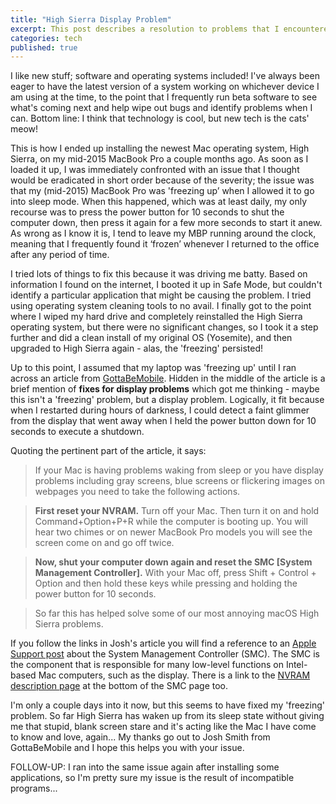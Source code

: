 ```yaml
---
title: "High Sierra Display Problem"
excerpt: This post describes a resolution to problems that I encountered with my MacBook Pro after updating its operating system to High Sierra in October 2017.  
categories: tech
published: true
---
```


I like new stuff; software and operating systems included! I've always been eager to have the latest version of a system working on whichever device I am using at the time, to the point that I frequently run beta software to see what's coming next and help wipe out bugs and identify problems when I can. Bottom line: I think that technology is cool, but new tech is the cats' meow!

This is how I ended up installing the newest Mac operating system, High Sierra, on my mid-2015 MacBook Pro a couple months ago. As soon as I loaded it up, I was immediately confronted with an issue that I thought would be eradicated in short order because of the severity; the issue was that my (mid-2015) MacBook Pro was 'freezing up’ when I allowed it to go into sleep mode. When this happened, which was at least daily, my only recourse was to press the power button for 10 seconds to shut the computer down, then press it again for a few more seconds to start it anew. As wrong as I know it is, I tend to leave my MBP running around the clock, meaning that I frequently found it ‘frozen’ whenever I returned to the office after any period of time. 

I tried lots of things to fix this because it was driving me batty. Based on information I found on the internet, I booted it up in Safe Mode, but couldn't identify a particular application that might be causing the problem. I tried using operating system cleaning tools to no avail. I finally got to the point where I wiped my hard drive and completely reinstalled the High Sierra operating system, but there were no significant changes, so I took it a step further and did a clean install of my original OS (Yosemite), and then upgraded to High Sierra again - alas, the 'freezing' persisted! 

Up to this point, I assumed that my laptop was 'freezing up' until I ran across an article from [GottaBeMobile](https://www.gottabemobile.com/fix-macos-high-sierra-problems/). Hidden in the middle of the article is a brief mention of **fixes for display problems** which got me thinking - maybe this isn't a 'freezing' problem, but a display problem. Logically, it fit because when I restarted during hours of darkness, I could detect a faint glimmer from the display that went away when I held the power button down for 10 seconds to execute a shutdown. 

Quoting the pertinent part of the article, it says: 

> If your Mac is having problems waking from sleep or you have display problems including gray screens, blue screens or flickering images on webpages you need to take the following actions.

> <b>First reset your NVRAM.</b> Turn off your Mac. Then turn it on and hold Command+Option+P+R while the computer is booting up. You will hear two chimes or on newer MacBook Pro models you will see the screen come on and go off twice.

> <b>Now, shut your computer down again and reset the SMC [System Management Controller].</b> With your Mac off, press Shift + Control + Option and then hold these keys while pressing and holding the power button for 10 seconds.

> So far this has helped solve some of our most annoying macOS High Sierra problems.

If you follow the links in Josh's article you will find a reference to an [Apple Support post](https://support.apple.com/en-us/HT201295) about the System Management Controller (SMC). The SMC is the component that is responsible for many low-level functions on Intel-based Mac computers, such as the display. There is a link to the [NVRAM description page](https://support.apple.com/en-us/HT204063) at the bottom of the SMC page too. 

I'm only a couple days into it now, but this seems to have fixed my 'freezing' problem. So far High Sierra has waken up from its sleep state without giving me that stupid, blank screen stare and it's acting like the Mac I have come to know and love, again... My thanks go out to Josh Smith from GottaBeMobile and I hope this helps you with your issue.

FOLLOW-UP: I ran into the same issue again after installing some applications, so I'm pretty sure my issue is the result of incompatible programs...

